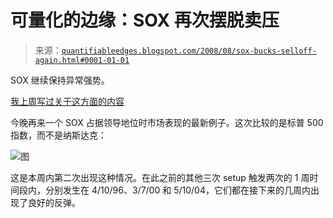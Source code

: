 <!--yml

分类：未分类

日期：2024-05-18 13:41:28

-->

# 可量化的边缘：SOX 再次摆脱卖压

> 来源：[`quantifiableedges.blogspot.com/2008/08/sox-bucks-selloff-again.html#0001-01-01`](http://quantifiableedges.blogspot.com/2008/08/sox-bucks-selloff-again.html#0001-01-01)

SOX 继续保持异常强势。

[我上周写过关于这方面的内容](http://quantifiableedges.blogspot.com/2008/08/sox-provides-bright-spot.html)

今晚再来一个 SOX 占据领导地位时市场表现的最新例子。这次比较的是标普 500 指数，而不是纳斯达克：

![图](https://blogger.googleusercontent.com/img/b/R29vZ2xl/AVvXsEjtI6OTgANmSmRsWlU1GYO8OuwBLJaxFw_ZS4bxymOXXWeuLtUXK7SYgPtgVyj4ombW5DGD-rZXJ23YRWcz8x5jWixj7A4ShgRdo7okSxbkLNzs-QuVv48MIhZT4kw4aAddqeIpq-QPQWk/s1600-h/2008-8-13+SPX+SOX.PNG)

这是本周内第二次出现这种情况。在此之前的其他三次 setup 触发两次的 1 周时间段内，分别发生在 4/10/96、3/7/00 和 5/10/04，它们都在接下来的几周内出现了良好的反弹。
